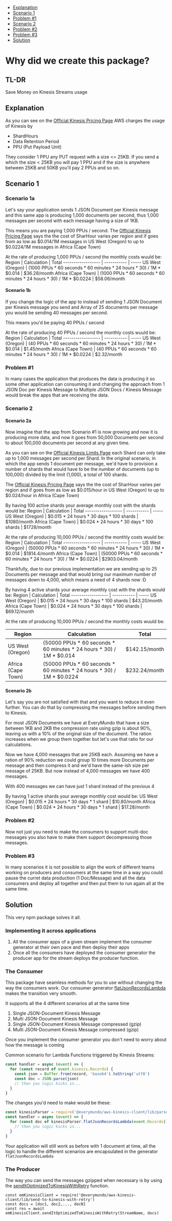 - [Explanation](#explanation)
- [Scenario 1](#scenario-1)
- [Problem #1](#problem-1)
- [Scenario 2](#scenario-2) 
- [Problem #2](#problem-2)
- [Problem #3](#problem-3)
- [Solution](#solution)

# Why did we create this package?

## TL-DR
Save Money on Kinesis Streams usage

## Explanation
As you can see on the [Official Kinesis Pricing Page](https://aws.amazon.com/kinesis/data-streams/pricing/) AWS charges the usage of Kinesis by 
* ShardHours
* Data Retention Period
* PPU (Put Payload Unit)

They consider 1 PPU any PUT request with a size <= 25KB. If you send a which the size < 25KB you will pay 1 PPU and if the size is anywhere between 25KB and 50KB you'll pay 2 PPUs and so on.

## Scenario 1
### Scenario 1a
Let's say your application sends 1 JSON Document per Kinesis message and this same app is producing 1,000 documents per second, thus 1,000 messages per second with each message having a size of 1KB.

This means you are paying 1,000 PPUs / second.
The [Official Kinesis Pricing Page](https://aws.amazon.com/kinesis/data-streams/pricing/) says the the cost of SharHour varies per region and if goes from as low as $0.014/1M messages in US West (Oregon) to up to $0.0224/1M messages in Africa (Cape Town)

At the rate of producing 1,000 PPUs / second the monthly costs wuuld be:
Region             | Calculation | Total
------------------ | ----------- | -----
US West (Oregon)   | (1000 PPUs * 60 seconds * 60 minutes * 24 hours * 30) / 1M * $0.014 | $36.28/month
Africa (Cape Town) | (1000 PPUs * 60 seconds * 60 minutes * 24 hours * 30) / 1M * $0.0224 | $58.06/month

#### Scenario 1b
If you change the logic of the app to instead of sending 1 JSON Document per Kinesis message you send and Array of 25 documents per message you would be sending 40 messages per second.

This means you'd be paying 40 PPUs / second

At the rate of producing 40 PPUs / second the monthly costs wuuld be:
Region             | Calculation | Total
------------------ | ----------- | -----
US West (Oregon)   | (40 PPUs * 60 seconds * 60 minutes * 24 hours * 30) / 1M * $0.014 | $1.45/month
Africa (Cape Town) | (40 PPUs * 60 seconds * 60 minutes * 24 hours * 30) / 1M * $0.0224 | $2.32/month

### Problem #1
In many cases the application that produces the data is producing it so some other application can consuming it and changing the approach from 1 JSON Doc per Kinesis Message to Multiple JSON Docs / Kinesis Message would break the apps that are receiving the data.

### Scenario 2
#### Scenario 2a
Now imagine that the app from Scenario #1 is now growing and now it is producing more data, and now it goes from 50,000 Documents per second to about 100,000 documents per second at any given time.

As you can see on the [Official Kinesis Limits Page](https://docs.aws.amazon.com/streams/latest/dev/service-sizes-and-limits.html) each Shard can only take up to 1,000 messages per second per Shard. In the original scenario, in which the app sends 1 document per message, we'd have to provision a number of shards that would have to be the number of documents (up to 100,000) divided by the limit (1,000), a total of 100 shards.

The [Official Kinesis Pricing Page](https://aws.amazon.com/kinesis/data-streams/pricing/) says the the cost of SharHour varies per region and if goes from as low as $0.015/hour in US West (Oregon) to up to $0.024/hour in Africa (Cape Town)

By having 100 active shards your average monthly cost with the shards would be:
Region             | Calculation | Total
------------------ | ----------- | -----
US West (Oregon)   | $0.015 * 24 hours * 30 days * 100 shards | $1080/month
Africa (Cape Town) | $0.024 * 24 hours * 30 days * 100 shards | $1728/month

At the rate of producing 10,000 PPUs / second the monthly costs wuuld be:
Region             | Calculation | Total
------------------ | ----------- | -----
US West (Oregon)   | (50000 PPUs * 60 seconds * 60 minutes * 24 hours * 30) / 1M * $0.014 | $1814.4/month
Africa (Cape Town) | (50000 PPUs * 60 seconds * 60 minutes * 24 hours * 30) / 1M * $0.0224 | $2903.04/month

Thankfully, due to our previous implementation we are sending up to 25 Documents per message and that would bring our maximum number of messages down to 4,000, which means a need of 4 shards now :D

By having 4 active shards your average monthly cost with the shards would be:
Region             | Calculation | Total
------------------ | ----------- | -----
US West (Oregon)   | $0.015 * 24 hours * 30 days * 100 shards | $43.20/month
Africa (Cape Town) | $0.024 * 24 hours * 30 days * 100 shards | $69.12/month

At the rate of producing 10,000 PPUs / second the monthly costs wuuld be:

Region             | Calculation | Total
------------------ | ----------- | -----
US West (Oregon)   |(50000 PPUs * 60 seconds * 60 minutes * 24 hours * 30) / 1M * $0.014  | $142.15/month
Africa (Cape Town) |(50000 PPUs * 60 seconds * 60 minutes * 24 hours * 30) / 1M * $0.0224 | $232.24/month

#### Scenario 2b
Let's say you are not satisfied with that and you want to reduce it even further. You can do that by compressing the messages before sending them to Kinesis.

For most JSON Documents we have at EveryMundo that have a size between 1KB and 2KB the compression rate using gzip is about 90%, leaving us with a 10% of the original size of the document. The ration increases when we group them together but let's use that ratio for our calculations.

Now we have 4,000 messages that are 25KB each. Assuming we have a ration of 90% reduction we could group 10 times more Documents per message and then compress it and we'd have the same-ish size per message of 25KB. But now instead of 4,000 messages we have 400 messages.

With 400 messages we can have just 1 shard instead of the previous 4

By having 1 active shards your average monthly cost would be:
US West (Oregon)   | $0.015 * 24 hours * 30 days * 1 shard | $10.80/month
Africa (Cape Town) | $0.024 * 24 hours * 30 days * 1 shard | $17.28/month

### Problem #2
Now not just you need to make the consumers to support multi-doc messages you also have to make them support decompressing those messages.

### Problem #3
In many scenarios it is not possible to align the work of different teams working on producers and consumers at the same time in a way you could pause the curret data production (1 Doc/Message) and all the data consumers and deploy all together and then put them to run again all at the same time.

## Solution
This very npm package solves it all.

### Implementing it across applications
1. All the consumer apps of a given stream implement the consumer generator at their own pace and then deploy their apps
1. Once all the consumers have deployed the consumer generator the producer app for the stream deploys the producer function.

### The Consumer
This package have seamless methods for you to use without changing the way the consumers work. Our consumer generator [flatJsonRecordsLambda](lib/parse-kinesis-record.js) makes the transition very smooth.

It supports all the 4 different scenarios all at the same time
1. Single JSON-Document Kinesis Message
1. Multi JSON-Document Kinesis Message
1. Single JSON-Document Kinesis Message compressed (gzip)
1. Multi JSON-Document Kinesis Message compressed (gzip)

Once you implement the consumer generator you don't need to worry about how the message is coming

Common scenario for Lambda Functions triggered by Kinesis Streams:
```js
const handler = async (event) => {
  for (const record of event.kinesis.Records) {
    const json = Buffer.from(record, 'base64').toString('utf8')
    const doc = JSON.parse(json)
    // then you logic kicks in...
  }
}
```
The changes you'd need to make would be these:
```js
const kinesisParser = require('@everymundo/aws-kinesis-client/lib/parse-kinesis-record')
const handler = async (event) => {
  for (const doc of kinesisParser.flatJsonRecordsLambda(event.Records)) {
    // then you logic kicks in...
  }
}
```
Your application will still work as before with 1 document at time, all the logic to handle the different scenarios are encapsulated in the generator ```flatJsonRecordsLambda```

### The Producer
The way you can send the messages gzipped when necessary is by using the [sendItOptimizedToKinesisWithRetry](lib/send-to-kinesis-with-retry.js) function.

```
const emKinesisClient = require('@everymundo/aws-kinesis-client/lib/send-to-kinesis-with-retry')
const docs = [doc1, doc2,..., docN]
const res = await emKinesisClient.sendItOptimizedToKinesisWithRetry(StreamName, docs)
```

